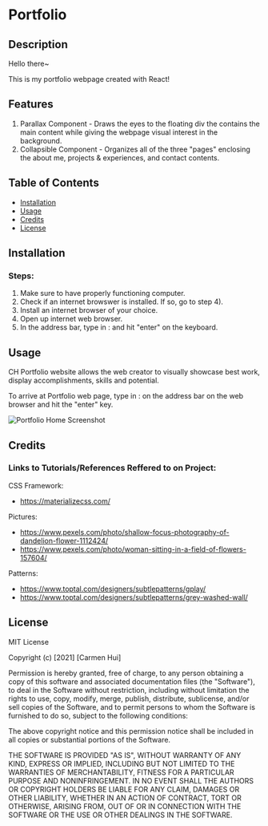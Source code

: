 # Portfolio

## Description 
Hello there~

This is my portfolio webpage created with React!


## Features

1) Parallax Component - Draws the eyes to the floating div the contains the main content while giving the webpage visual interest in the background. 
2) Collapsible Component - Organizes all of the three "pages" enclosing the about me, projects & experiences, and contact contents.

## Table of Contents

* [Installation](#installation)
* [Usage](#usage)
* [Credits](#credits)
* [License](#license)

## Installation

### Steps:

1) Make sure to have properly functioning computer.
2) Check if an internet browswer is installed. If so, go to step 4).
3) Install an internet browser of your choice. 
4) Open up internet web browser.
5) In the address bar, type in :   and hit "enter" on the keyboard.

## Usage 

CH Portfolio website allows the web creator to visually showcase best work, display accomplishments, skills and potential.

To arrive at Portfolio web page, type in :   on the address bar on the web browser and hit the "enter" key.

![Portfolio Home Screenshot](portfolio_screenshot.png)


## Credits

### Links to Tutorials/References Reffered to on Project:

CSS Framework: 
* https://materializecss.com/

Pictures:
* https://www.pexels.com/photo/shallow-focus-photography-of-dandelion-flower-1112424/
* https://www.pexels.com/photo/woman-sitting-in-a-field-of-flowers-157604/ 

Patterns:
* https://www.toptal.com/designers/subtlepatterns/gplay/
* https://www.toptal.com/designers/subtlepatterns/grey-washed-wall/

## License

MIT License

Copyright (c) [2021] [Carmen Hui]

Permission is hereby granted, free of charge, to any person obtaining a copy
of this software and associated documentation files (the "Software"), to deal
in the Software without restriction, including without limitation the rights
to use, copy, modify, merge, publish, distribute, sublicense, and/or sell
copies of the Software, and to permit persons to whom the Software is
furnished to do so, subject to the following conditions:

The above copyright notice and this permission notice shall be included in all
copies or substantial portions of the Software.

THE SOFTWARE IS PROVIDED "AS IS", WITHOUT WARRANTY OF ANY KIND, EXPRESS OR
IMPLIED, INCLUDING BUT NOT LIMITED TO THE WARRANTIES OF MERCHANTABILITY,
FITNESS FOR A PARTICULAR PURPOSE AND NONINFRINGEMENT. IN NO EVENT SHALL THE
AUTHORS OR COPYRIGHT HOLDERS BE LIABLE FOR ANY CLAIM, DAMAGES OR OTHER
LIABILITY, WHETHER IN AN ACTION OF CONTRACT, TORT OR OTHERWISE, ARISING FROM,
OUT OF OR IN CONNECTION WITH THE SOFTWARE OR THE USE OR OTHER DEALINGS IN THE
SOFTWARE.